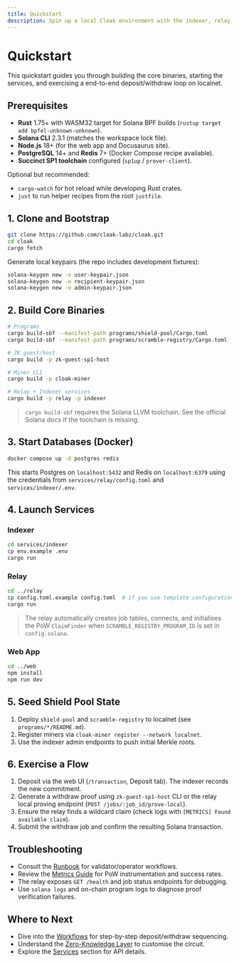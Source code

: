 ```yaml
---
title: Quickstart
description: Spin up a local Cloak environment with the indexer, relay, SP1 prover artifacts, and the web client.
---
```


# Quickstart

This quickstart guides you through building the core binaries, starting the services, and exercising a end-to-end deposit/withdraw loop on localnet.

## Prerequisites

- **Rust** 1.75+ with WASM32 target for Solana BPF builds (`rustup target add bpfel-unknown-unknown`).
- **Solana CLI** 2.3.1 (matches the workspace lock file).
- **Node.js** 18+ (for the web app and Docusaurus site).
- **PostgreSQL** 14+ and **Redis** 7+ (Docker Compose recipe available).
- **Succinct SP1 toolchain** configured (`sp1up` / `prover-client`).

Optional but recommended:

- `cargo-watch` for hot reload while developing Rust crates.
- `just` to run helper recipes from the root `justfile`.

## 1. Clone and Bootstrap

```bash
git clone https://github.com/cloak-labz/cloak.git
cd cloak
cargo fetch
```

Generate local keypairs (the repo includes development fixtures):

```bash
solana-keygen new -o user-keypair.json
solana-keygen new -o recipient-keypair.json
solana-keygen new -o admin-keypair.json
```

## 2. Build Core Binaries

```bash
# Programs
cargo build-sbf --manifest-path programs/shield-pool/Cargo.toml
cargo build-sbf --manifest-path programs/scramble-registry/Cargo.toml

# ZK guest/host
cargo build -p zk-guest-sp1-host

# Miner CLI
cargo build -p cloak-miner

# Relay + Indexer services
cargo build -p relay -p indexer
```

> `cargo build-sbf` requires the Solana LLVM toolchain. See the official Solana docs if the toolchain is missing.

## 3. Start Databases (Docker)

```bash
docker compose up -d postgres redis
```

This starts Postgres on `localhost:5432` and Redis on `localhost:6379` using the credentials from `services/relay/config.toml` and `services/indexer/.env`.

## 4. Launch Services

### Indexer

```bash
cd services/indexer
cp env.example .env
cargo run
```

### Relay

```bash
cd ../relay
cp config.toml.example config.toml  # if you use template configuration
cargo run
```

> The relay automatically creates job tables, connects, and initialises the PoW `ClaimFinder` when `SCRAMBLE_REGISTRY_PROGRAM_ID` is set in `config.solana`.

### Web App

```bash
cd ../web
npm install
npm run dev
```

## 5. Seed Shield Pool State

1. Deploy `shield-pool` and `scramble-registry` to localnet (see `programs/*/README.md`).
2. Register miners via `cloak-miner register --network localnet`.
3. Use the indexer admin endpoints to push initial Merkle roots.

## 6. Exercise a Flow

1. Deposit via the web UI (`/transaction`, Deposit tab). The indexer records the new commitment.
2. Generate a withdraw proof using `zk-guest-sp1-host` CLI or the relay local proving endpoint (`POST /jobs/:job_id/prove-local`).
3. Ensure the relay finds a wildcard claim (check logs with `[METRICS] Found available claim`).
4. Submit the withdraw job and confirm the resulting Solana transaction.

## Troubleshooting

- Consult the [Runbook](../operations/runbook.md) for validator/operator workflows.
- Review the [Metrics Guide](../operations/metrics-guide.md) for PoW instrumentation and success rates.
- The relay exposes `GET /health` and job status endpoints for debugging.
- Use `solana logs` and on-chain program logs to diagnose proof verification failures.

## Where to Next

- Dive into the [Workflows](../workflows/deposit.md) for step-by-step deposit/withdraw sequencing.
- Understand the [Zero-Knowledge Layer](../zk/README.md) to customise the circuit.
- Explore the [Services](../offchain/indexer.md) section for API details.
